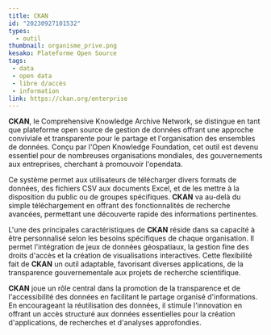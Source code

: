 ```yaml
---
title: CKAN
id: "20230927101532"
types:
  - outil
thumbnail: organisme_prive.png
kesako: Plateforme Open Source
tags:
 - data
 - open data
 - libre d/accès
 - information
link: https://ckan.org/enterprise
---
```


**CKAN**, le Comprehensive Knowledge Archive Network, se distingue en tant que plateforme open source de gestion de données offrant une approche conviviale et transparente pour le partage et l'organisation des ensembles de données. Conçu par l'Open Knowledge Foundation, cet outil est devenu essentiel pour de nombreuses organisations mondiales, des gouvernements aux entreprises, cherchant à promouvoir l'opendata.

Ce système permet aux utilisateurs de télécharger divers formats de données, des fichiers CSV aux documents Excel, et de les mettre à la disposition du public ou de groupes spécifiques. **CKAN** va au-delà du simple téléchargement en offrant des fonctionnalités de recherche avancées, permettant une découverte rapide des informations pertinentes.

L'une des principales caractéristiques de **CKAN** réside dans sa capacité à être personnalisé selon les besoins spécifiques de chaque organisation. Il permet l'intégration de jeux de données géospatiaux, la gestion fine des droits d'accès et la création de visualisations interactives. Cette flexibilité fait de **CKAN** un outil adaptable, favorisant diverses applications, de la transparence gouvernementale aux projets de recherche scientifique.

**CKAN** joue un rôle central dans la promotion de la transparence et de l'accessibilité des données en facilitant le partage organisé d'informations. En encourageant la réutilisation des données, il stimule l'innovation en offrant un accès structuré aux données essentielles pour la création d'applications, de recherches et d'analyses approfondies.